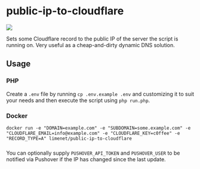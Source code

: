 # public-ip-to-cloudflare

[![](https://images.microbadger.com/badges/image/limenet/public-ip-to-cloudflare.svg)](https://microbadger.com/images/limenet/public-ip-to-cloudflare)

Sets some Cloudflare record to the public IP of the server the script is running on. Very useful as a cheap-and-dirty dynamic DNS solution.

## Usage

### PHP

Create a `.env` file by running `cp .env.example .env` and customizing it to suit your needs and then execute the script using `php run.php`.

### Docker

`docker run -e "DOMAIN=example.com" -e "SUBDOMAIN=some.example.com" -e "CLOUDFLARE_EMAIL=info@example.com" -e "CLOUDFLARE_KEY=c0ffee" -e "RECORD_TYPE=A" limenet/public-ip-to-cloudflare`

###

You can optionally supply `PUSHOVER_API_TOKEN` and `PUSHOVER_USER` to be notified via Pushover if the IP has changed since the last update.
